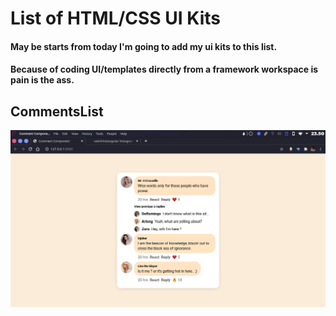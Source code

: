 # List of HTML/CSS UI Kits

#### May be starts from today I'm going to add my ui kits to this list.
#### Because of coding UI/templates directly from a framework workspace is pain is the ass.

## CommentsList
![Comments List](https://raw.githubusercontent.com/radvil/UI-KITS/main/screenshots/Screenshot_20210116_235049.png)

